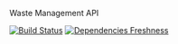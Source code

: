 
Waste Management API


[![Build Status](https://travis-ci.org/abhishekdepro/ecosystem.svg)](https://travis-ci.org/abhishekdepro/ecosystem) [![Dependencies Freshness](https://david-dm.org/abhishekdepro/ecosystem.svg)](https://david-dm.org/abhishekdepro/ecosystem)
